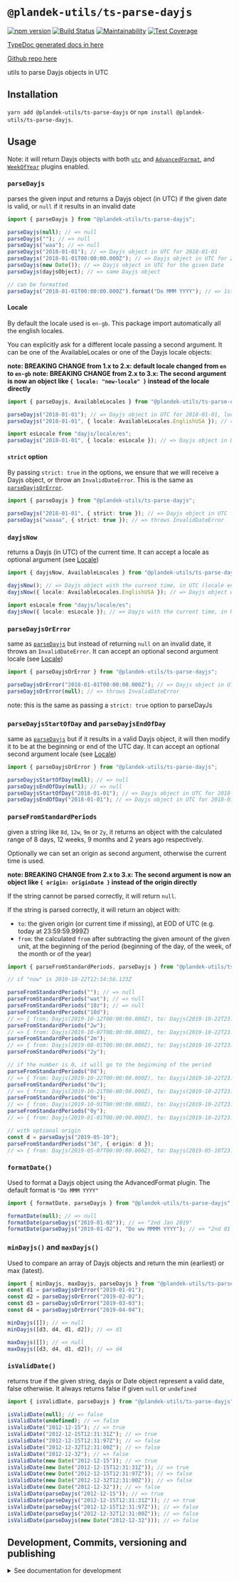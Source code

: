 # `@plandek-utils/ts-parse-dayjs`

[![npm version](https://badge.fury.io/js/%40plandek-utils%2Fts-parse-dayjs.svg)](https://badge.fury.io/js/%40plandek-utils%2Fts-parse-dayjs)
[![Build Status](https://travis-ci.org/plandek-utils/ts-parse-dayjs.svg?branch=master)](https://travis-ci.org/plandek-utils/ts-parse-dayjs)
[![Maintainability](https://api.codeclimate.com/v1/badges/347bf1114fa660524fd8/maintainability)](https://codeclimate.com/github/plandek-utils/ts-parse-dayjs/maintainability)
[![Test Coverage](https://api.codeclimate.com/v1/badges/347bf1114fa660524fd8/test_coverage)](https://codeclimate.com/github/plandek-utils/ts-parse-dayjs/test_coverage)

[TypeDoc generated docs in here](https://plandek-utils.github.io/ts-parse-dayjs)

[Github repo here](https://github.com/plandek-utils/ts-parse-dayjs)

utils to parse Dayjs objects in UTC

## Installation

`yarn add @plandek-utils/ts-parse-dayjs` or `npm install @plandek-utils/ts-parse-dayjs`.

## Usage

Note: it will return Dayjs objects with both [`utc`](https://day.js.org/docs/en/plugin/utc) and [`AdvancedFormat`](https://day.js.org/docs/en/plugin/advanced-format), and [`WeekOfYear`](https://github.com/iamkun/dayjs/blob/dev/types/plugin/weekOfYear.d.ts) plugins enabled.

### `parseDayjs`

parses the given input and returns a Dayjs object (in UTC) if the given date is valid, or `null` if it results in an invalid date

```typescript
import { parseDayjs } from "@plandek-utils/ts-parse-dayjs";

parseDayjs(null); // => null
parseDayjs(""); // => null
parseDayjs("waa"); // => null
parseDayjs("2018-01-01"); // => Dayjs object in UTC for 2018-01-01
parseDayjs("2018-01-01T00:00:00.000Z"); // => Dayjs object in UTC for 2018-01-01T00:00:00.000Z
parseDayjs(new Date()); // => Dayjs object in UTC for the given Date
parseDayjs(dayjsObject); // => same Dayjs object

// can be formatted
parseDayjs("2018-01-01T00:00:00.000Z").format("Do MMM YYYY"); // => 1st Jan 2018
```

#### Locale

By default the locale used is `en-gb`. This package import automatically all the english locales.

You can explicitly ask for a different locale passing a second argument. It can be one of the AvailableLocales or one of the Dayjs locale objects:

**note: BREAKING CHANGE from 1.x to 2.x: default locale changed from `en` to `en-gb`**
**note: BREAKING CHANGE from 2.x to 3.x: The second argument is now an object like `{ locale: "new-locale" }` instead of the locale directly**

```typescript
import { parseDayjs, AvailableLocales } from "@plandek-utils/ts-parse-dayjs";

parseDayjs("2018-01-01"); // => Dayjs object in UTC for 2018-01-01, locale en-gb (week starts on Monday)
parseDayjs("2018-01-01", { locale: AvailableLocales.EnglishUSA }); // => Dayjs object in UTC for 2018-01-01, locale en (week starts on Sunday)

import esLocale from "dayjs/locale/es";
parseDayjs("2018-01-01", { locale: esLocale }); // => Dayjs object in UTC for 2018-01-01, locale es (spanish)
```

#### `strict` option

By passing `strict: true` in the options, we ensure that we will receive a Dayjs object, or throw an `InvalidDateError`. This is the same as [`parseDayjsOrError`](#parsedayjsorerror).

```typescript
import { parseDayjs } from "@plandek-utils/ts-parse-dayjs";

parseDayjs("2018-01-01", { strict: true }); // => Dayjs object in UTC for 2018-01-01, locale en-gb (week starts on Monday)
parseDayjs("waaaa", { strict: true }); // => throws InvalidDateError
```

### `dayjsNow`

returns a Dayjs (in UTC) of the current time. It can accept a locale as optional argument (see [Locale](#locale))

```typescript
import { dayjsNow, AvailableLocales } from "@plandek-utils/ts-parse-dayjs";

dayjsNow(); // => Dayjs object with the current time, in UTC (locale en-gb)
dayjsNow({ locale: AvailableLocales.EnglishUSA }); // => Dayjs object with the current time, in UTC (locale en)

import esLocale from "dayjs/locale/es";
dayjsNow({ locale: esLocale }); // => Dayjs with the current time, in UTC, locale es
```

### `parseDayjsOrError`

same as [`parseDayjs`](#parseDayjs) but instead of returning `null` on an invalid date, it throws an `InvalidDateError`. It can accept an optional second argument locale (see [Locale](#locale))

```typescript
import { parseDayjsOrError } from "@plandek-utils/ts-parse-dayjs";

parseDayjsOrError("2018-01-01T00:00:00.000Z"); // => Dayjs object in UTC for 2018-01-01T00:00:00.000Z
parseDayjsOrError(null); // => throws InvalidDateError
```

note: this is the same as passing a `strict: true` option to parseDayJs

### `parseDayjsStartOfDay` and `parseDayjsEndOfDay`

same as [`parseDayjs`](#parseDayjs) but if it results in a valid Dayjs object, it will then modify it to be at the beginning or end of the UTC day. It can accept an optional second argument locale (see [Locale](#locale))

```typescript
import { parseDayjsOrError } from "@plandek-utils/ts-parse-dayjs";

parseDayjsStartOfDay(null); // => null
parseDayjsEndOfDay(null); // => null
parseDayjsStartOfDay("2018-01-01"); // => Dayjs object in UTC for 2018-01-01T00:00:00.000Z
parseDayjsEndOfDay("2018-01-01"); // => Dayjs object in UTC for 2018-01-01T23:59:59.999Z
```

### `parseFromStandardPeriods`

given a string like `8d`, `12w`, `9m` or `2y`, it returns an object with the calculated range of 8 days, 12 weeks, 9 months and 2 years ago respectively.

Optionally we can set an origin as second argument, otherwise the current time is used.

**note: BREAKING CHANGE from 2.x to 3.x: The second argument is now an object like `{ origin: originDate }` instead of the origin directly**

If the string cannot be parsed correctly, it will return `null`.

If the string is parsed correctly, it will return an object with:

- `to`: the given origin (or current time if missing), at EOD of UTC (e.g. today at 23:59:59.999Z)
- `from`: the calculated `from` after subtracting the given amount of the given unit, at the beginning of the period (beginning of the day, of the week, of the month or of the year)

```typescript
import { parseFromStandardPeriods, parseDayjs } from "@plandek-utils/ts-parse-dayjs";

// if "now" is 2019-10-22T12:34:56.123Z

parseFromStandardPeriods(""); // => null
parseFromStandardPeriods("wat"); // => null
parseFromStandardPeriods("10z"); // => null
parseFromStandardPeriods("10d");
// => { from: Dayjs(2019-10-12T00:00:00.000Z), to: Dayjs(2019-10-22T23:59:59.999Z) }
parseFromStandardPeriods("2w");
// => { from: Dayjs(2019-10-07T00:00:00.000Z), to: Dayjs(2019-10-22T23:59:59.999Z) }
parseFromStandardPeriods("2m");
// => { from: Dayjs(2019-08-01T00:00:00.000Z), to: Dayjs(2019-10-22T23:59:59.999Z) }
parseFromStandardPeriods("2y");

// if the number is 0, it will go to the beginning of the period
parseFromStandardPeriods("0d");
// => { from: Dayjs(2019-10-22T00:00:00.000Z), to: Dayjs(2019-10-22T23:59:59.999Z) }
parseFromStandardPeriods("0w");
// => { from: Dayjs(2019-10-21T00:00:00.000Z), to: Dayjs(2019-10-22T23:59:59.999Z) }
parseFromStandardPeriods("0m");
// => { from: Dayjs(2019-10-01T00:00:00.000Z), to: Dayjs(2019-10-22T23:59:59.999Z) }
parseFromStandardPeriods("0y");
// => { from: Dayjs(2019-01-01T00:00:00.000Z), to: Dayjs(2019-10-22T23:59:59.999Z) }

// with optional origin
const d = parseDayjs("2019-05-10");
parseFromStandardPeriods("3d", { origin: d });
// => { from: Dayjs(2019-05-07T00:00:00.000Z), to: Dayjs(2019-05-10T23:59:59.999Z) }
```

### `formatDate()`

Used to format a Dayjs object using the AdvancedFormat plugin. The default format is `"Do MMM YYYY"`

```typescript
import { formatDate, parseDayjs } from "@plandek-utils/ts-parse-dayjs";

formatDate(null); // => null
formatDate(parseDayjs("2019-01-02")); // => "2nd Jan 2019"
formatDate(parseDayjs("2019-01-02"), "Do ww MMMM YYYY"); // => "2nd 01 January 2019"
```

### `minDayjs()` and `maxDayjs()`

Used to compare an array of Dayjs objects and return the min (earliest) or max (latest).

```typescript
import { minDayjs, maxDayjs, parseDayjs } from "@plandek-utils/ts-parse-dayjs";
const d1 = parseDayjsOrError("2019-01-01");
const d2 = parseDayjsOrError("2019-02-02");
const d3 = parseDayjsOrError("2019-03-03");
const d4 = parseDayjsOrError("2019-04-04");

minDayjs([]); // => null
minDayjs([d3, d4, d1, d2]); // => d1

maxDayjs([]); // => null
maxDayjs([d3, d4, d1, d2]); // => d4
```

### `isValidDate()`

returns true if the given string, dayjs or Date object represent a valid date, false otherwise. It always returns false if given `null` or `undefined`

```typescript
import { isValidDate, parseDayjs } from "@plandek-utils/ts-parse-dayjs";

isValidDate(null); // => false
isValidDate(undefined); // => false
isValidDate("2012-12-15"); // => true
isValidDate("2012-12-15T12:31:31Z"); // => true
isValidDate("2012-12-15T12:31:97Z"); // => false
isValidDate("2012-12-32T12:31:00Z"); // => false
isValidDate("2012-12-32"); // => false
isValidDate(new Date("2012-12-15")); // => true
isValidDate(new Date("2012-12-15T12:31:31Z")); // => true
isValidDate(new Date("2012-12-15T12:31:97Z")); // => false
isValidDate(new Date("2012-12-32T12:31:00Z")); // => false
isValidDate(new Date("2012-12-32")); // => false
isValidDate(parseDayjs("2012-12-15")); // => true
isValidDate(parseDayjs("2012-12-15T12:31:31Z")); // => true
isValidDate(parseDayjs("2012-12-15T12:31:97Z")); // => false
isValidDate(parseDayjs("2012-12-32T12:31:00Z")); // => false
isValidDate(parseDayjs(new Date("2012-12-32"))); // => false
```

## Development, Commits, versioning and publishing

<details><summary>See documentation for development</summary>
<p>

See [The Typescript-Starter docs](https://github.com/bitjson/typescript-starter#bump-version-update-changelog-commit--tag-release).

### Commits and CHANGELOG

For commits, you should use [`commitizen`](https://github.com/commitizen/cz-cli)

```sh
yarn global add commitizen

#commit your changes:
git cz
```

As typescript-starter docs state:

This project is tooled for [conventional changelog](https://github.com/conventional-changelog/conventional-changelog) to make managing releases easier. See the [standard-version](https://github.com/conventional-changelog/standard-version) documentation for more information on the workflow, or [`CHANGELOG.md`](CHANGELOG.md) for an example.

```sh
# bump package.json version, update CHANGELOG.md, git tag the release
yarn run version
```

You may find a tool like [**`wip`**](https://github.com/bitjson/wip) helpful for managing work in progress before you're ready to create a meaningful commit.

### Creating the first version

Once you are ready to create the first version, run the following (note that `reset` is destructive and will remove all files not in the git repo from the directory).

```sh
# Reset the repo to the latest commit and build everything
yarn run reset && yarn run test && yarn run doc:html

# Then version it with standard-version options. e.g.:
# don't bump package.json version
yarn run version -- --first-release

# Other popular options include:

# PGP sign it:
# $ yarn run version -- --sign

# alpha release:
# $ yarn run version -- --prerelease alpha
```

And after that, remember to [publish the docs](#publish-the-docs).

And finally push the new tags to github and publish the package to npm.

```sh
# Push to git
git push --follow-tags origin master

# Publish to NPM (allowing public access, required if the package name is namespaced like `@somewhere/some-lib`)
yarn publish --access public
```

### Publish the Docs

```sh
yarn run doc:html && yarn run doc:publish
```

This will generate the docs and publish them in github pages.

### Generate a version

There is a single yarn command for preparing a new release. See [One-step publish preparation script in TypeScript-Starter](https://github.com/bitjson/typescript-starter#one-step-publish-preparation-script)

```sh
# Prepare a standard release
yarn prepare-release

# Push to git
git push --follow-tags origin master

# Publish to NPM (allowing public access, required if the package name is namespaced like `@somewhere/some-lib`)
yarn publish --access public
```

</p>
</details>
